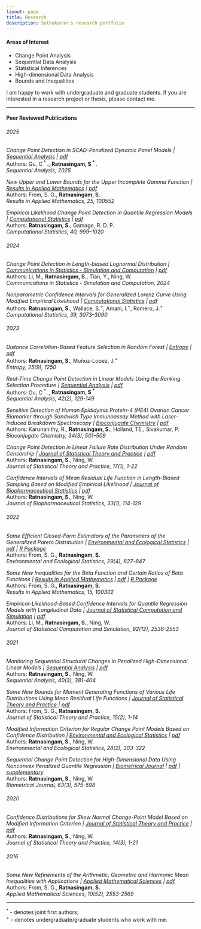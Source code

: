 ```yaml
---
layout: page
title: Research
description: Suthakaran's research portfolio
---
```


#### Areas of Interest

* Change Point Analysis
* Sequential Data Analysis
* Statistical Inferences
* High-dimensional Data Analysis
* Bounds and Inequalities

I am happy to work with undergraduate and graduate students. If you are interested in a research project or thesis, please contact me.

---

#### Peer Reviewed Publications

###### 2025

*Change Point Detection in SCAD-Penalized Dynamic Panel Models | [Sequential Analysis](https://doi.org/10.1080/07474946.2025.2510372) | [pdf](../assets/2025CGSR.pdf)*  
Authors: Gu, C<sup> * </sup>., <b>Ratnasingam, S<sup> * </sup></b>.  
*Sequential Analysis, 2025*

*New Upper and Lower Bounds for the Upper Incomplete Gamma Function | [Results in Applied Mathematics](https://doi.org/10.1016/j.rinam.2025.100552) | [pdf](../assets/2025FSRINAM.pdf)*  
Authors: From, S. G., <b>Ratnasingam, S.</b>  
*Results in Applied Mathematics, 25, 100552*

*Empirical Likelihood Change Point Detection in Quantile Regression Models | [Computational Statistics](https://doi.org/10.1007/s00180-024-01526-w) | [pdf](../assets/2024SRRG.pdf)*  
Authors: <b>Ratnasingam, S.</b>, Gamage, R. D. P.  
*Computational Statistics, 40, 999–1020*

###### 2024

*Change Point Detection in Length-biased Lognormal Distribution | [Communications in Statistics - Simulation and Computation](https://doi.org/10.1080/03610918.2024.2386561) | [pdf](../assets/2024SRWN.pdf)*  
Authors: Li, M., <b>Ratnasingam, S.</b>, Tian, Y., Ning, W.  
*Communications in Statistics - Simulation and Computation, 2024*

*Nonparametric Confidence Intervals for Generalized Lorenz Curve Using Modified Empirical Likelihood | [Computational Statistics](https://doi.org/10.1007/s00180-023-01431-8) | [pdf](../assets/2023SRSIJ.pdf)*  
Authors: <b>Ratnasingam, S.</b>, Wallace, S.<sup>+</sup>, Amani, I.<sup>+</sup>, Romero, J.<sup>+</sup>  
*Computational Statistics, 39, 3073–3090*

###### 2023

*Distance Correlation-Based Feature Selection in Random Forest | [Entropy](https://www.ncbi.nlm.nih.gov/pmc/articles/PMC10528294/) | [pdf](../assets/2023SJEN.pdf)*  
Authors: <b>Ratnasingam, S.</b>, Muñoz-Lopez, J.<sup>+</sup>  
*Entropy, 25(9), 1250*

*Real-Time Change Point Detection in Linear Models Using the Ranking Selection Procedure | [Sequential Analysis](https://doi.org/10.1080/07474946.2023.2187416) | [pdf](../assets/2023CGSR.pdf)*  
Authors: Gu, C<sup> * </sup>., <b>Ratnasingam, S<sup> * </sup></b>  
*Sequential Analysis, 42(2), 129-149*

*Sensitive Detection of Human Epididymis Protein-4 (HE4) Ovarian Cancer Biomarker through Sandwich Type Immunoassay Method with Laser-Induced Breakdown Spectroscopy | [Bioconjugate Chemistry](https://doi.org/10.1021/acs.bioconjchem.2c00551) | [pdf](../assets/2023RKSU.pdf)*  
Authors: Karunanithy, R., <b>Ratnasingam, S.</b>, Holland, TE., Sivakumar, P.  
*Bioconjugate Chemistry, 34(3), 501–509*

*Change Point Detection in Linear Failure Rate Distribution Under Random Censorship | [Journal of Statistical Theory and Practice](https://doi.org/10.1007/s42519-022-00309-0) | [pdf](../assets/2023SWJSTP.pdf)*  
Authors: <b>Ratnasingam, S.</b>, Ning, W.  
*Journal of Statistical Theory and Practice, 17(1), 1-22*

*Confidence Intervals of Mean Residual Life Function in Length-Biased Sampling Based on Modified Empirical Likelihood | [Journal of Biopharmaceutical Statistics](https://doi.org/10.1080/10543406.2022.2089157) | [pdf](../assets/2023SWJBPS.pdf)*  
Authors: <b>Ratnasingam, S.</b>, Ning, W.  
*Journal of Biopharmaceutical Statistics, 33(1), 114-129*

###### 2022

*Some Efficient Closed-Form Estimators of the Parameters of the Generalized Pareto Distribution | [Environmental and Ecological Statistics](https://doi.org/10.1007/s10651-022-00548-1) | [pdf](../assets/2022FSEES.pdf) | [R Package](https://github.com/suthakaranr/EfficientClosedGPD)*  
Authors: From, S. G., <b>Ratnasingam, S.</b>  
*Environmental and Ecological Statistics, 29(4), 827–847*

*Some New Inequalities for the Beta Function and Certain Ratios of Beta Functions | [Results in Applied Mathematics](https://doi.org/10.1016/j.rinam.2022.100302) | [pdf](../assets/2022FSRINAM.pdf) | [R Package](https://github.com/suthakaranr/IneqBetaFun)*  
Authors: From, S. G., <b>Ratnasingam, S.</b>  
*Results in Applied Mathematics, 15, 100302*

*Empirical-Likelihood-Based Confidence Intervals for Quantile Regression Models with Longitudinal Data | [Journal of Statistical Computation and Simulation](https://doi.org/10.1080/00949655.2022.2043322) | [pdf](../assets/2022ELJSCS.pdf)*  
Authors: Li, M., <b>Ratnasingam, S.</b>, Ning, W.  
*Journal of Statistical Computation and Simulation, 92(12), 2536-2553*

###### 2021

*Monitoring Sequential Structural Changes in Penalized High-Dimensional Linear Models | [Sequential Analysis](https://doi.org/10.1080/07474946.2021.1940500) | [pdf](../assets/2021SWSA.pdf)*  
Authors: <b>Ratnasingam, S.</b>, Ning, W.  
*Sequential Analysis, 40(3), 381-404*

*Some New Bounds for Moment Generating Functions of Various Life Distributions Using Mean Residual Life Functions | [Journal of Statistical Theory and Practice](https://doi.org/10.1007/s42519-021-00176-1) | [pdf](../assets/2021FSJSPT.pdf)*  
Authors: From, S. G., <b>Ratnasingam, S.</b>  
*Journal of Statistical Theory and Practice, 15(2), 1-14*

*Modified Information Criterion for Regular Change Point Models Based on Confidence Distribution | [Environmental and Ecological Statistics](https://doi.org/10.1007/s10651-021-00485-5) | [pdf](../assets/2021SWEES.pdf)*  
Authors: <b>Ratnasingam, S.</b>, Ning, W.  
*Environmental and Ecological Statistics, 28(2), 303-322*

*Sequential Change Point Detection for High-Dimensional Data Using Nonconvex Penalized Quantile Regression | [Biometrical Journal](https://doi.org/10.1002/bimj.202000078) | [pdf](../assets/2020SWBJ.pdf) | [supplementary](https://onlinelibrary.wiley.com/action/downloadSupplement?doi=10.1002%2Fbimj.202000078&file=bimj2203-sup-0002-SuppMat.pdf)*  
Authors: <b>Ratnasingam, S.</b>, Ning, W.  
*Biometrical Journal, 63(3), 575-598*

###### 2020

*Confidence Distributions for Skew Normal Change-Point Model Based on Modified Information Criterion | [Journal of Statistical Theory and Practice](https://doi.org/10.1007/s42519-020-00108-5) | [pdf](../assets/2020SWJSPT.pdf)*  
Authors: <b>Ratnasingam, S.</b>, Ning, W.  
*Journal of Statistical Theory and Practice, 14(3), 1-21*

###### 2016

*Some New Refinements of the Arithmetic, Geometric and Harmonic Mean Inequalities with Applications | [Applied Mathematical Sciences](http://dx.doi.org/10.12988/ams.2016.66191) | [pdf](../assets/2016FSAMS.pdf)*  
Authors: From, S. G., <b>Ratnasingam, S.</b>  
*Applied Mathematical Sciences, 10(52), 2553-2569*

---

<sup>*</sup> - denotes joint first authors; <br>
<sup>+</sup> - denotes undergraduate/graduate students who work with me.
